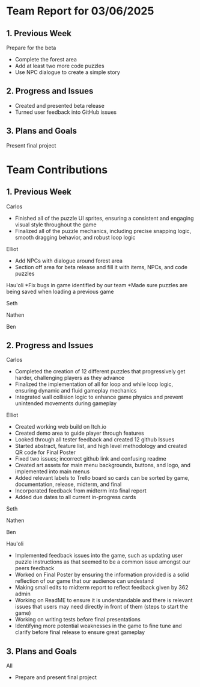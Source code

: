 # Team Report for 03/06/2025


## 1. Previous Week
Prepare for the beta
* Complete the forest area
* Add at least two more code puzzles
* Use NPC dialogue to create a simple story

## 2. Progress and Issues
* Created and presented beta release
* Turned user feedback into GitHub issues

## 3. Plans and Goals

Present final project

# Team Contributions

## 1. Previous Week

Carlos
* Finished all of the puzzle UI sprites, ensuring a consistent and engaging visual style throughout the game
* Finalized all of the puzzle mechanics, including precise snapping logic, smooth dragging behavior, and robust loop logic

Elliot
* Add NPCs with dialogue around forest area
* Section off area for beta release and fill it with items, NPCs, and code puzzles

Hau'oli
*Fix bugs in game identified by our team
*Made sure puzzles are being saved when loading a previous game 

Seth

Nathen

Ben
## 2. Progress and Issues

Carlos
* Completed the creation of 12 different puzzles that progressively get harder, challenging players as they advance
* Finalized the implementation of all for loop and while loop logic, ensuring dynamic and fluid gameplay mechanics
* Integrated wall collision logic to enhance game physics and prevent unintended movements during gameplay

Elliot
* Created working web build on Itch.io
* Created demo area to guide player through features
* Looked through all tester feedback and created 12 github Issues
* Started abstract, feature list, and high level methodology and created QR code for Final Poster
* Fixed two issues; incorrect github link and confusing readme
* Created art assets for main menu backgrounds, buttons, and logo, and implemented into main menus
* Added relevant labels to Trello board so cards can be sorted by game, documentation, release, midterm, and final
* Incorporated feedback from midterm into final report
* Added due dates to all current in-progress cards
  
Seth

Nathen

Ben

Hau'oli
* Implemented feedback issues into the game, such as updating user puzzle instructions as that seemed to be a common issue amongst our peers feedback
* Worked on Final Poster by ensuring the information provided is a solid reflection of our game that our audience can undestand
* Making small edits to midterm report to reflect feedback given by 362 admin
* Working on ReadME to ensure it is understandable and there is relevant issues that users may need directly in front of them (steps to start the game)
* Working on writing tests before final presentations
* Identifying more potential weaknesses in the game to fine tune and clarify before final release to ensure great gameplay

## 3. Plans and Goals

All

* Prepare and present final project
